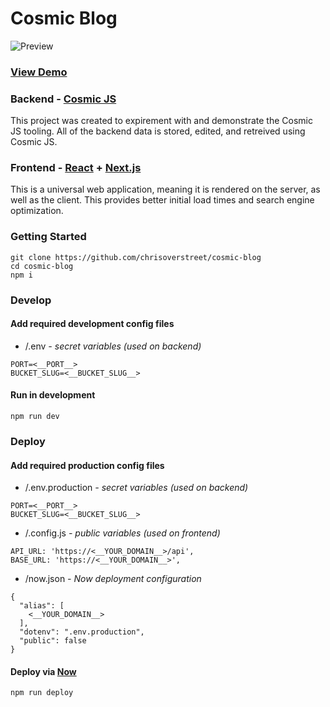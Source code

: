 # Cosmic Blog

![Preview](https://cosmic-s3.imgix.net/36dd5d40-5dde-11e8-8b90-49cb251195d1-smartmockups_jhhwhno1.jpeg)

### [View Demo](https://cosmicblog.chriso.io)

### Backend - [Cosmic JS](https://cosmicjs.com/)
This project was created to expirement with and demonstrate the Cosmic JS tooling. All of the backend data is stored, edited, and retreived using Cosmic JS.

### Frontend - [React](https://reactjs.org/) + [Next.js](https://nextjs.org/)
This is a universal web application, meaning it is rendered on the server, as well as the client. This provides better initial load times and search engine optimization.

### Getting Started
```
git clone https://github.com/chrisoverstreet/cosmic-blog
cd cosmic-blog
npm i
```

### Develop

#### Add required development config files

 - /.env _- secret variables (used on backend)_
```
PORT=<__PORT__>
BUCKET_SLUG=<__BUCKET_SLUG__>
```

#### Run in development
```
npm run dev
```

### Deploy

#### Add required production config files
- /.env.production _- secret variables (used on backend)_
```
PORT=<__PORT__>
BUCKET_SLUG=<__BUCKET_SLUG__>
```
- /.config.js _- public variables (used on frontend)_
```
API_URL: 'https://<__YOUR_DOMAIN__>/api',
BASE_URL: 'https://<__YOUR_DOMAIN__>',
```

- /now.json _- Now deployment configuration_
```
{
  "alias": [
    <__YOUR_DOMAIN__>
  ],
  "dotenv": ".env.production",
  "public": false
}
```

#### Deploy via [Now](https://zeit.co/now)
```
npm run deploy
```
